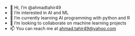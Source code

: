 - 👋 Hi, I’m @ahmadtahir49
- 👀 I’m interested in AI and ML
- 🌱 I’m currently learning AI programming with python and R
- 💞️ I’m looking to collaborate on machine learning projects
- 📫 You can reach me at ahmad.tahir49@yahoo.com

<!---
ahmadtahir49/ahmadtahir49 is a ✨ special ✨ repository because its `README.md` (this file) appears on your GitHub profile.
You can click the Preview link to take a look at your changes.
--->
